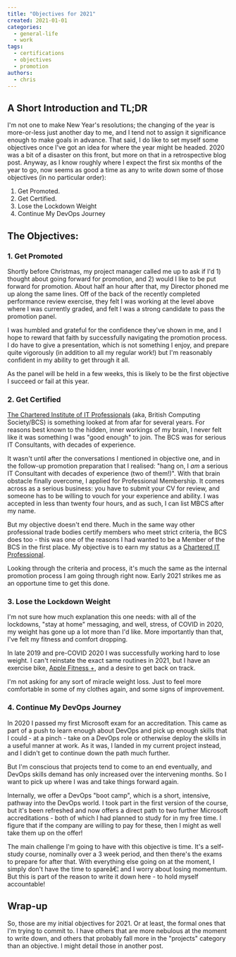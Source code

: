 ```yaml
---
title: "Objectives for 2021"
created: 2021-01-01
categories: 
  - general-life
  - work
tags: 
  - certifications
  - objectives
  - promotion
authors: 
  - chris
---
```


## A Short Introduction and TL;DR

I'm not one to make New Year's resolutions; the changing of the year is more-or-less just another day to me, and I tend not to assign it significance enough to make goals in advance. That said, I do like to set myself some objectives once I've got an idea for where the year might be headed. 2020 was a bit of a disaster on this front, but more on that in a retrospective blog post. Anyway, as I know roughly where I expect the first six months of the year to go, now seems as good a time as any to write down some of those objectives (in no particular order):

1. Get Promoted.
2. Get Certified.
3. Lose the Lockdown Weight
4. Continue My DevOps Journey

## The Objectives:

### 1\. Get Promoted

Shortly before Christmas, my project manager called me up to ask if I'd 1) thought about going forward for promotion, and 2) would I like to be put forward for promotion. About half an hour after that, my Director phoned me up along the same lines. Off of the back of the recently completed performance review exercise, they felt I was working at the level above where I was currently graded, and felt I was a strong candidate to pass the promotion panel.

I was humbled and grateful for the confidence they've shown in me, and I hope to reward that faith by successfully navigating the promotion process. I do have to give a presentation, which is not something I enjoy, and prepare quite vigorously (in addition to all my regular work!) but I'm reasonably confident in my ability to get through it all.

As the panel will be held in a few weeks, this is likely to be the first objective I succeed or fail at this year.

### 2\. Get Certified

[The Chartered Institute of IT Professionals](https://www.bcs.org/) (aka, British Computing Society/BCS) is something looked at from afar for several years. For reasons best known to the hidden, inner workings of my brain, I never felt like it was something I was "good enough" to join. The BCS was for serious IT Consultants, with decades of experience.

It wasn't until after the conversations I mentioned in objective one, and in the follow-up promotion preparation that I realised: "hang on, I _am_ a serious IT Consultant with decades of experience (two of them!)". With that brain obstacle finally overcome, I applied for Professional Membership. It comes across as a serious business: you have to submit your CV for review, and someone has to be willing to vouch for your experience and ability. I was accepted in less than twenty four hours, and as such, I can list MBCS after my name.

But my objective doesn't end there. Much in the same way other professional trade bodies certify members who meet strict criteria, the BCS does too - this was one of the reasons I had wanted to be a Member of the BCS in the first place. My objective is to earn my status as a [Chartered IT Professional](https://www.bcs.org/get-qualified/become-chartered/chartered-it-professional/).

Looking through the criteria and process, it's much the same as the internal promotion process I am going through right now. Early 2021 strikes me as an opportune time to get this done.

### 3\. Lose the Lockdown Weight

I'm not sure how much explanation this one needs: with all of the lockdowns, "stay at home" messaging, and well, stress, of COVID in 2020, my weight has gone up a lot more than I'd like. More importantly than that, I've felt my fitness and comfort dropping.

In late 2019 and pre-COVID 2020 I was successfully working hard to lose weight. I can't reinstate the exact same routines in 2021, but I have an exercise bike, [Apple Fitness +](https://www.apple.com/uk/apple-fitness-plus/), and a desire to get back on track.

I'm not asking for any sort of miracle weight loss. Just to feel more comfortable in some of my clothes again, and some signs of improvement.

### 4\. Continue My DevOps Journey

In 2020 I passed my first Microsoft exam for an accreditation. This came as part of a push to learn enough about DevOps and pick up enough skills that I could - at a pinch - take on a DevOps role or otherwise deploy the skills in a useful manner at work. As it was, I landed in my current project instead, and I didn't get to continue down the path much further.

But I'm conscious that projects tend to come to an end eventually, and DevOps skills demand has only increased over the intervening months. So I want to pick up where I was and take things forward again.

Internally, we offer a DevOps "boot camp", which is a short, intensive, pathway into the DevOps world. I took part in the first version of the course, but it's been refreshed and now offers a direct path to two further Microsoft accreditations - both of which I had planned to study for in my free time. I figure that if the company are willing to pay for these, then I might as well take them up on the offer!

The main challenge I'm going to have with this objective is time. It's a self-study course, nominally over a 3 week period, and then there's the exams to prepare for after that. With everything else going on at the moment, I simply don't have the time to spareâ€¦ and I worry about losing momentum. But this is part of the reason to write it down here - to hold myself accountable!

## Wrap-up

So, those are my initial objectives for 2021. Or at least, the formal ones that I'm trying to commit to. I have others that are more nebulous at the moment to write down, and others that probably fall more in the "projects" category than an objective. I might detail those in another post.
